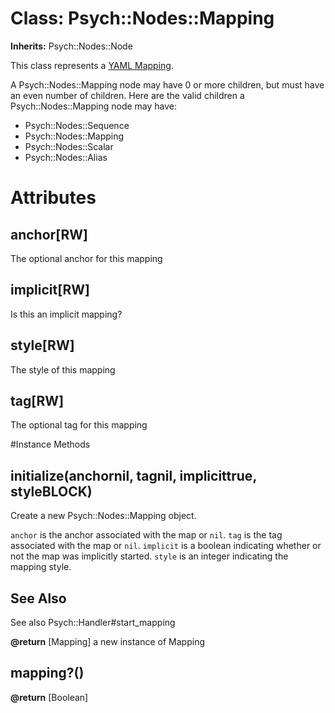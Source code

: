 # Class: Psych::Nodes::Mapping
**Inherits:** Psych::Nodes::Node
    

This class represents a [YAML Mapping](http://yaml.org/spec/1.1/#mapping).

A Psych::Nodes::Mapping node may have 0 or more children, but must have an
even number of children.  Here are the valid children a Psych::Nodes::Mapping
node may have:

*   Psych::Nodes::Sequence
*   Psych::Nodes::Mapping
*   Psych::Nodes::Scalar
*   Psych::Nodes::Alias


# Attributes
## anchor[RW] [](#attribute-i-anchor)
The optional anchor for this mapping

## implicit[RW] [](#attribute-i-implicit)
Is this an implicit mapping?

## style[RW] [](#attribute-i-style)
The style of this mapping

## tag[RW] [](#attribute-i-tag)
The optional tag for this mapping


#Instance Methods
## initialize(anchornil, tagnil, implicittrue, styleBLOCK) [](#method-i-initialize)
Create a new Psych::Nodes::Mapping object.

`anchor` is the anchor associated with the map or `nil`. `tag` is the tag
associated with the map or `nil`. `implicit` is a boolean indicating whether
or not the map was implicitly started. `style` is an integer indicating the
mapping style.

## See Also
See also Psych::Handler#start_mapping

**@return** [Mapping] a new instance of Mapping

## mapping?() [](#method-i-mapping?)

**@return** [Boolean] 


